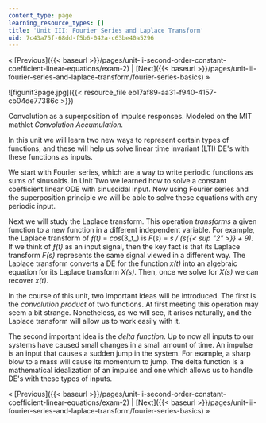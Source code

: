 ```yaml
---
content_type: page
learning_resource_types: []
title: 'Unit III: Fourier Series and Laplace Transform'
uid: 7c43a75f-68dd-f5b6-042a-c63be40a5296
---
```


« [Previous]({{< baseurl >}}/pages/unit-ii-second-order-constant-coefficient-linear-equations/exam-2) | [Next]({{< baseurl >}}/pages/unit-iii-fourier-series-and-laplace-transform/fourier-series-basics) »

![figunit3page.jpg]({{< resource_file eb17af89-aa31-f940-4157-cb04de77386c >}})

Convolution as a superposition of impulse responses. Modeled on the MIT mathlet _Convolution Accumulation._

In this unit we will learn two new ways to represent certain types of functions, and these will help us solve linear time invariant (LTI) DE's with these functions as inputs.

We start with Fourier series, which are a way to write periodic functions as sums of sinusoids. In Unit Two we learned how to solve a constant coefficient linear ODE with sinusoidal input. Now using Fourier series and the superposition principle we will be able to solve these equations with any periodic input.

Next we will study the Laplace transform. This operation _transforms_ a given function to a new function in a different independent variable. For example, the Laplace transform of _ƒ(t)_ = _cos_(3_t_) is _F_(_s_) = _s / (s{{< sup "2" >}} + 9)_. If we think of _ƒ(t)_ as an input signal, then the key fact is that its Laplace transform _F(s)_ represents the same signal viewed in a different way. The Laplace transform converts a DE for the function _x(t)_ into an algebraic equation for its Laplace transform _X(s)_. Then, once we solve for _X(s)_ we can recover _x(t)_.

In the course of this unit, two important ideas will be introduced. The first is the _convolution product_ of two functions. At first meeting this operation may seem a bit strange. Nonetheless, as we will see, it arises naturally, and the Laplace transform will allow us to work easily with it.

The second important idea is the _delta function_. Up to now all inputs to our systems have caused small changes in a small amount of time. An impulse is an input that causes a sudden jump in the system. For example, a sharp blow to a mass will cause its momentum to jump. The delta function is a mathematical idealization of an impulse and one which allows us to handle DE's with these types of inputs.

« [Previous]({{< baseurl >}}/pages/unit-ii-second-order-constant-coefficient-linear-equations/exam-2) | [Next]({{< baseurl >}}/pages/unit-iii-fourier-series-and-laplace-transform/fourier-series-basics) »
